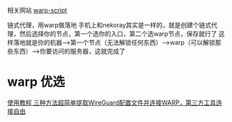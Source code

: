 相关网站
[warp-script ](https://gitlab.com/Misaka-blog/warp-script/-/tree/main)



链式代理，用warp做落地
手机上和nekoray其实是一样的，就是创建个链式代理，然后选择你的节点，第一个选你的入口，第二个选warp节点，保存就行了
这样落地就是你的机器—->第一个节点（无法解锁任何东西）—->warp（可以解锁那些东西）——>你要访问的服务器，这就完成了


#   warp 优选

[        使用教程    ](https://blog.misaka.rest/2023/01/25/wireguard-warp)
[   三种方法超简单提取WireGuard配置文件并连接WARP，第三方工具连接自由](https://www.dz9.net/software/445.html)
